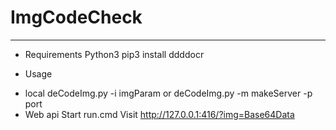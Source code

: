 ImgCodeCheck
==========================

---
+ Requirements
Python3
pip3 install ddddocr

+ Usage
 - local
deCodeImg.py -i imgParam or deCodeImg.py -m makeServer -p port
 - Web api
Start run.cmd
Visit http://127.0.0.1:416/?img=Base64Data